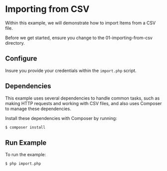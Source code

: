 # Importing from CSV

Within this example, we will demonstrate how to import Items from a CSV file.

Before we get started, ensure you change to the 01-importing-from-csv directory.

## Configure

Insure you provide your credentials within the `import.php` script.

## Dependencies

This example uses several dependencies to handle common tasks, such as making HTTP requests and working with CSV files,
and also uses Composer to manage these dependencies.

Install these dependencies with Composer by running:

```bash
$ composer install
```

## Run Example

To run the example:

```bash
$ php import.php
```
